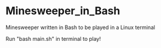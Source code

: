 # Minesweeper_in_Bash

Minesweeper written in Bash to be played in a Linux terminal

Run "bash main.sh" in terminal to play!

